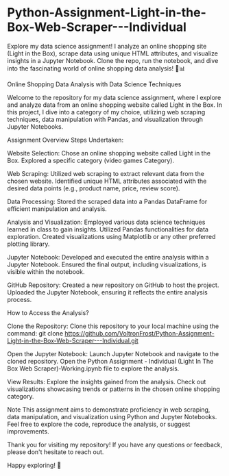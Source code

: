 # Python-Assignment-Light-in-the-Box-Web-Scraper---Individual
Explore my data science assignment! I analyze an online shopping site (Light in the Box), scrape data using unique HTML attributes, and visualize insights in a Jupyter Notebook. Clone the repo, run the notebook, and dive into the fascinating world of online shopping data analysis! 🛒📊

Online Shopping Data Analysis with Data Science Techniques

Welcome to the repository for my data science assignment, where I explore and analyze data from an online shopping website called Light in the Box. In this project, I dive into a category of my choice, utilizing web scraping techniques, data manipulation with Pandas, and visualization through Jupyter Notebooks.

Assignment Overview
Steps Undertaken:

Website Selection:
Chose an online shopping website called Light in the Box.
Explored a specific category (video games Category).

Web Scraping:
Utilized web scraping to extract relevant data from the chosen website.
Identified unique HTML attributes associated with the desired data points (e.g., product name, price, review score).

Data Processing:
Stored the scraped data into a Pandas DataFrame for efficient manipulation and analysis.

Analysis and Visualization:
Employed various data science techniques learned in class to gain insights.
Utilized Pandas functionalities for data exploration.
Created visualizations using Matplotlib or any other preferred plotting library.

Jupyter Notebook:
Developed and executed the entire analysis within a Jupyter Notebook.
Ensured the final output, including visualizations, is visible within the notebook.

GitHub Repository:
Created a new repository on GitHub to host the project.
Uploaded the Jupyter Notebook, ensuring it reflects the entire analysis process.

How to Access the Analysis?

Clone the Repository:
Clone this repository to your local machine using the command:
git clone https://github.com/VoltronFrost/Python-Assignment-Light-in-the-Box-Web-Scraper---Individual.git

Open the Jupyter Notebook:
Launch Jupyter Notebook and navigate to the cloned repository.
Open the Python Assignment - Individual (Light In The Box Web Scraper)-Working.ipynb file to explore the analysis.

View Results:
Explore the insights gained from the analysis.
Check out visualizations showcasing trends or patterns in the chosen online shopping category.

Note
This assignment aims to demonstrate proficiency in web scraping, data manipulation, and visualization using Python and Jupyter Notebooks.
Feel free to explore the code, reproduce the analysis, or suggest improvements.

Thank you for visiting my repository! If you have any questions or feedback, please don't hesitate to reach out.

Happy exploring! 🚀






